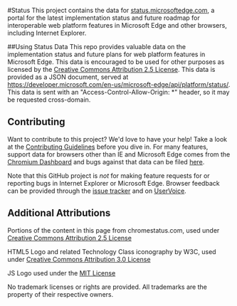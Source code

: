 #Status
This project contains the data for [status.microsoftedge.com](http://status.microsoftedge.com), a portal for the latest implementation status and future roadmap for interoperable web platform features in Microsoft Edge and other browsers, including Internet Explorer.

##Using Status Data
This repo provides valuable data on the implementation status and future plans for web platform features in Microsoft Edge. This data is encouraged to be used for other purposes as licensed by the [Creative Commons Attribution 2.5 License](https://creativecommons.org/licenses/by/2.5/legalcode). This data is provided as a JSON document, served at https://developer.microsoft.com/en-us/microsoft-edge/api/platform/status/. This data is sent with an "Access-Control-Allow-Origin: *" header, so it may be requested cross-domain.

## Contributing
Want to contribute to this project? We'd love to have your help!  Take a look at the [Contributing Guidelines](https://github.com/MicrosoftEdge/Status/blob/production/CONTRIBUTING.md) before you dive in. For many features, support data for browsers other than IE and Microsoft Edge comes from the [Chromium Dashboard](https://www.chromestatus.com) and bugs against that data can be filed [here](https://github.com/GoogleChrome/chromium-dashboard/issues).

Note that this GitHub project is *not* for making feature requests for or reporting bugs in Internet Explorer or Microsoft Edge. Browser feedback can be provided through the [issue tracker](https://developer.microsoft.com/microsoft-edge/platform/issues/) and on [UserVoice](https://wpdev.uservoice.com/forums/257854-microsoft-edge-developer).

## Additional Attributions
Portions of the content in this page from chromestatus.com, used under [Creative Commons Attribution 2.5 License](https://creativecommons.org/licenses/by/2.5/legalcode)

HTML5 Logo and related Technology Class iconography by W3C, used under [Creative Commons Attribution 3.0 License](https://creativecommons.org/licenses/by/3.0/legalcode)

JS Logo used under the [MIT License](https://github.com/voodootikigod/logo.js/blob/master/LICENSE)

No trademark licenses or rights are provided. All trademarks are the property of their respective owners.
